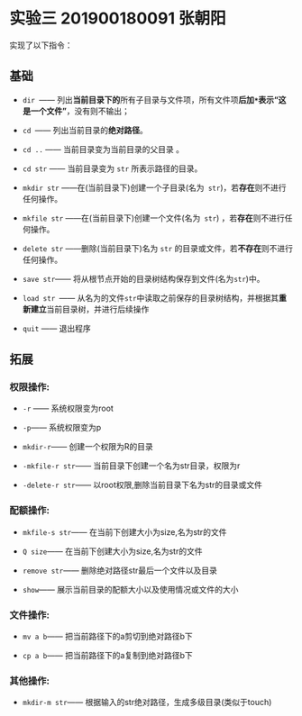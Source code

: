 # 实验三  201900180091  张朝阳

实现了以下指令：

## 基础

- `dir `—— 列出**当前目录下的**所有子目录与文件项，所有文件项**后加`*`表示“这是一个文件”**，没有则不输出；

- `cd `—— 列出当前目录的**绝对路径**。

- `cd ..` —— 当前目录变为当前目录的父目录 。
- `cd str` —— 当前目录变为 `str` 所表示路径的目录。 
- `mkdir str` ——在(当前目录下)创建一个子目录(名为` str`)，若**存在**则不进行任何操作。

- `mkfile str` ——在(当前目录下)创建一个文件(名为` str`) ，若**存在**则不进行任何操作。

- `delete str` ——删除(当前目录下)名为 `str` 的目录或文件，若**不存在**则不进行任何操作。

- `save str`—— 将从根节点开始的目录树结构保存到文件(名为`str`)中。

- `load str `—— 从名为的文件`str`中读取之前保存的目录树结构，并根据其**重新建立**当前目录树，并进行后续操作

- `quit` —— 退出程序
## 拓展
### 权限操作:
- `-r` —— 系统权限变为root

- `-p`—— 系统权限变为p

- `mkdir-r`—— 创建一个权限为R的目录

- `-mkfile-r str`—— 当前目录下创建一个名为str目录，权限为r

- `-delete-r str`—— 以root权限,删除当前目录下名为str的目录或文件

### 配额操作:

- `mkfile-s str`—— 在当前下创建大小为size,名为str的文件

- `Q size`—— 在当前下创建大小为size,名为str的文件

- `remove str`—— 删除绝对路径str最后一个文件以及目录

- `show`—— 展示当前目录的配额大小以及使用情况或文件的大小

### 文件操作:

- `mv a b`—— 把当前路径下的a剪切到绝对路径b下

- `cp a b`—— 把当前路径下的a复制到绝对路径b下

### 其他操作:

- `mkdir-m str`—— 根据输入的str绝对路径，生成多级目录(类似于touch)